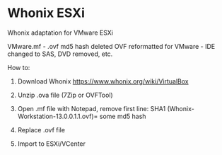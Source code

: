 # Whonix ESXi
Whonix adaptation for VMware ESXi

VMware.mf - .ovf md5 hash deleted
OVF reformatted for VMware - IDE changed to SAS, DVD removed, etc.

How to:

1. Download Whonix
https://www.whonix.org/wiki/VirtualBox

2. Unzip .ova file (7Zip or OVFTool)

3. Open .mf file with Notepad, remove first line: SHA1 (Whonix-Workstation-13.0.0.1.1.ovf)= some md5 hash

3. Replace .ovf file

4. Import to ESXi/VCenter


